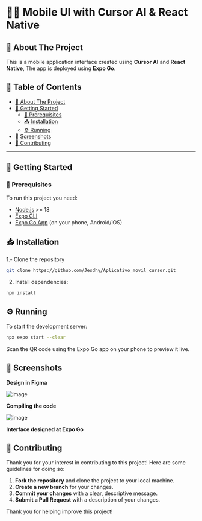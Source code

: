 # 📱🤖 Mobile UI with Cursor AI & React Native

## 📘 About The Project  
This is a mobile application interface created using **Cursor AI** and **React Native**, The app is deployed using **Expo Go**.

## 📑 Table of Contents  
- [📘 About The Project](#-about-the-project)  
- [🚀 Getting Started](#-getting-started)  
  - [🔧 Prerequisites](#-prerequisites)  
  - [📥 Installation](#-installation)  
  - [⚙️ Running](#-running)  
- [📸 Screenshots](#-screenshots)  
- [🤝 Contributing](#-contributing)  

---
## 🚀 Getting Started

### 🔧 Prerequisites  
To run this project you need:

- [Node.js](https://nodejs.org/) >= 18  
- [Expo CLI](https://docs.expo.dev/get-started/installation/)  
- [Expo Go App](https://expo.dev/client) (on your phone, Android/iOS)  

## 📥 Installation 

1.- Clone the repository
```bash
git clone https://github.com/Jesdhy/Aplicativo_movil_cursor.git
```
2. Install dependencies:
```bash
npm install
```
## ⚙️ Running
To start the development server:
```bash
npx expo start --clear
```
Scan the QR code using the Expo Go app on your phone to preview it live.

## 📸 Screenshots

**Design in Figma**

![image](https://github.com/user-attachments/assets/ef4790cd-cd56-4ee6-b6d0-ed7494aff5e0)

**Compiling the code**

![image](https://github.com/user-attachments/assets/24577ea6-1d84-4c2d-b673-674eaba62f9f)

**Interface designed at Expo Go**




## 🤝 Contributing
Thank you for your interest in contributing to this project! Here are some guidelines for doing so:
1. **Fork the repository** and clone the project to your local machine.
2. **Create a new branch** for your changes.
3. **Commit your changes** with a clear, descriptive message.
4. **Submit a Pull Request** with a description of your changes.

Thank you for helping improve this project!